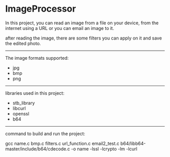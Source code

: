# ImageProcessor

In this project, you can read an image from a file on your device, from the internet using a URL or you can email an image to it.

after reading the image, there are some filters you can apply on it and save the edited photo.

---

The image formats supported:

- jpg
- bmp
- png

---

libraries used in this project:

- stb_library
- libcurl
- openssl
- b64

---

command to build and run the project:

gcc name.c bmp.c filters.c url_function.c email2_test.c b64/libb64-master/include/b64/cdecode.c -o name -lssl -lcrypto -lm -lcurl